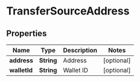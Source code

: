 

# TransferSourceAddress


## Properties

Name | Type | Description | Notes
------------ | ------------- | ------------- | -------------
**address** | **String** | Address |  [optional]
**walletId** | **String** | Wallet ID |  [optional]



